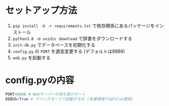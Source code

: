 # セットアップ方法
1. `pip install -U -r requirements.txt` で依存関係にあるパッケージをインストール
2. `python3.8 -m unidic download` で辞書をダウンロードする
3. `init-db.py` でデータベースを初期化する
4. `config.py` の `PORT` を適宜変更する (デフォルトは8888)
5. `web.py` を起動する

# config.pyの内容

```py
PORT=8888 # Webサーバーの待ち受けポート
DEBUG=True # デバッグモードで起動するか (本番環境ではFalse推奨)
```
